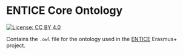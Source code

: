 # ENTICE Core Ontology
[![License: CC BY 4.0](https://img.shields.io/badge/License-CC%20BY%204.0-blue.svg)](https://creativecommons.org/licenses/by/4.0/)

Contains the `.owl` file for the ontology used in the [ENTICE](https://entice.eu) Erasmus+ project.
